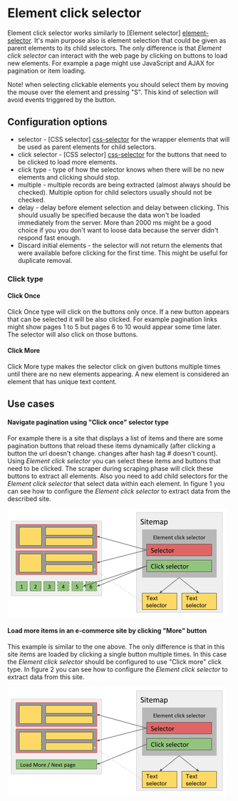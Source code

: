 # Element click selector

Element click selector works similarly to
[Element selector] [element-selector]. It's main purpose also is element 
selection that could be given as parent elements to its child selectors. The only
difference is that *Element click selector* can interact with the web page by
clicking on buttons to load new elements. For example a page might use
JavaScript and AJAX for pagination or item loading.

Note! when selecting clickable elements you should select them by moving the
mouse over the element and pressing "S". This kind of selection will avoid
events triggered by the button.

## Configuration options
 * selector - [CSS selector] [css-selector] for the wrapper elements that will
 be used as parent elements for child selectors.
 * click selector - [CSS selector] [css-selector] for the buttons that need to
 be clicked to load more elements.
 * click type - type of how the selector knows when there will be no new
 elements and clicking should stop.
 * multiple - multiple records are being extracted (almost always should be
 checked). Multiple option for child selectors usually should not be checked.
 * delay - delay before element selection and delay between clicking. This
 should usually be specified because the data won't be loaded immediately from
 the server. More than 2000 ms might be a good choice if you you don't want to
 loose data because the server didn't respond fast enough.
 * Discard initial elements - the selector will not return the elements that
 were available before clicking for the first time. This might be useful for
 duplicate removal.

### Click type
#### Click Once

Click Once type will click on the buttons only once. If a new button appears
that can be selected it will be also clicked. For example pagination links
might show pages 1 to 5 but pages 6 to 10 would appear some time later. The
selector will also click on those buttons.

#### Click More

Click More type makes the selector click on given buttons multiple times
until there are no new elements appearing. A new element is considered an
element that has unique text content.

## Use cases

#### Navigate pagination using "Click once" selector type

For example there is a site that displays a list of items and there are some
pagination buttons that reload these items dynamically (after clicking a button
the url doesn't change. changes after hash tag # doesn't count). Using *Element
click selector* you can select these items and buttons that need to be clicked.
The scraper during scraping phase will click these buttons to extract all
elements. Also you need to add child selectors for the *Element click selector*
that select data within each element. In figure 1 you can see how to configure
the *Element click selector* to extract data from the described site.

 ![Fig. 1: Sitemap when using Click once type][image-click-once]

#### Load more items in an e-commerce site by clicking "More" button

This example is similar to the one above. The only difference is that in this
site items are loaded by clicking a single button multiple times. In this case
the *Element click selector* should be configured to use "Click more" click
type. In figure 2 you can see how to configure the *Element click selector*
to extract data from this site.

 ![Fig. 2: Sitemap when using Click more type][image-click-more]

 [image-click-more]: ../images/selectors/element-click/click-more.png?raw=true
 [image-click-once]: ../images/selectors/element-click/click-once.png?raw=true
 [element-selector]: Element%20selector.md
 [css-selector]: ../CSS%20selector.md